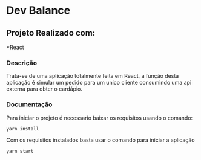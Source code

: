 # Dev Balance

## Projeto Realizado com:
  *React
  
### Descrição
Trata-se de uma aplicação totalmente feita em React, a função desta aplicação é simular um pedido para um unico cliente consumindo uma api externa para obter o cardápio.

### Documentação
Para iniciar o projeto é necessario baixar os requisitos usando o comando:

```
yarn install
```

Com os requisitos instalados basta usar o comando para iniciar a aplicação 

```
yarn start
```
